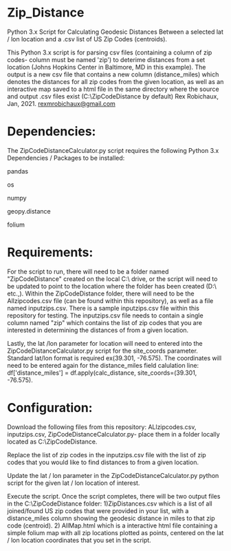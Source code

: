 # Zip_Distance
Python 3.x Script for Calculating Geodesic Distances Between a selected lat / lon location and a .csv list of US Zip Codes (centroids).

This Python 3.x script is for parsing csv files (containing a column of zip codes- column must be named 'zip') to 
deterime distances from a set location (Johns Hopkins Center in Baltimore, MD in this example). The output is a new csv file that 
contains a new column (distance_miles) which denotes the distances for all zip codes from the given location, as well as an
interactive map saved to a html file in the same directory where the source and output .csv files exist (C:\ZipCodeDistance by default)
Rex Robichaux, Jan, 2021. rexmrobichaux@gmail.com


# Dependencies:
The ZipCodeDistanceCalculator.py script requires the following Python 3.x Dependencies / Packages to be installed:

pandas

os

numpy

geopy.distance

folium


# Requirements: 
For the script to run, there will need to be a folder named "ZipCodeDistance" created on the local C:\ drive, or the script will need to
be updated to point to the location where the folder has been created (D:\ etc.,). Within the ZipCodeDistance folder, there will need to 
be the Allzipcodes.csv file (can be found within this repository), as well as a file named inputzips.csv. There is a sample inputzips.csv
file within this repository for testing. The inputzips.csv file needs to contain a single column named "zip" which contains the list of 
zip codes that you are interested in determining the distances of from a given location. 

Lastly, the lat /lon parameter for location will need to entered into the ZipCodeDistanceCalculator.py script for the site_coords parameter. 
Standard lat/lon format is required ex(39.301, -76.575). The coordinates will need to be entered again for the distance_miles field calulation line: 
df['distance_miles'] = df.apply(calc_distance, site_coords=(39.301, -76.575).

# Configuration:
Download the following files from this repository: ALlzipcodes.csv, inputzips.csv, ZipCodeDistanceCalculator.py- place them in a folder locally located
as C:\ZipCodeDistance.

Replace the list of zip codes in the inputzips.csv file with the list of zip codes that you would like to find distances to from a given location.

Update the lat / lon parameter in the ZipCodeDistanceCalculator.py python script for the given lat / lon location of interest. 

Execute the script. Once the script completes, there will be two output files in the C:\ZipCodeDistance folder:
1)ZipDistances.csv which is a list of all joined/found US zip codes that were provided in your list, with a distance_miles column showing the geodesic
distance in miles to that zip code (centroid).
2) AllMap.html which is a interactive html file containing a simple folium map with all zip locations plotted as points, centered on the lat / lon
location coordinates that you set in the script. 

